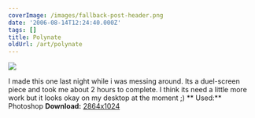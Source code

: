 ```yaml
---
coverImage: /images/fallback-post-header.png
date: '2006-08-14T12:24:40.000Z'
tags: []
title: Polynate
oldUrl: /art/polynate
---
```


![](/wp-content/uploads/Image/polynate-thumb.png)

I made this one last night while i was messing around. Its a duel-screen piece and took me about 2 hours to complete. I think its need a little more work but it looks okay on my desktop at the moment ;)<!-- more -->
**
Used:** Photoshop
**Download:** [2864x1024](https://www.mikecann.co.uk/Images/Art-Full/polynate.png)
